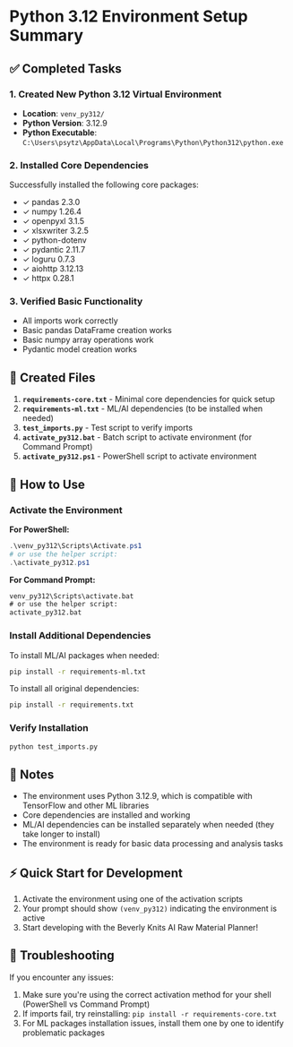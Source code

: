 # Python 3.12 Environment Setup Summary

## ✅ Completed Tasks

### 1. Created New Python 3.12 Virtual Environment
- **Location**: `venv_py312/`
- **Python Version**: 3.12.9
- **Python Executable**: `C:\Users\psytz\AppData\Local\Programs\Python\Python312\python.exe`

### 2. Installed Core Dependencies
Successfully installed the following core packages:
- ✓ pandas 2.3.0
- ✓ numpy 1.26.4
- ✓ openpyxl 3.1.5
- ✓ xlsxwriter 3.2.5
- ✓ python-dotenv
- ✓ pydantic 2.11.7
- ✓ loguru 0.7.3
- ✓ aiohttp 3.12.13
- ✓ httpx 0.28.1

### 3. Verified Basic Functionality
- All imports work correctly
- Basic pandas DataFrame creation works
- Basic numpy array operations work
- Pydantic model creation works

## 📁 Created Files

1. **`requirements-core.txt`** - Minimal core dependencies for quick setup
2. **`requirements-ml.txt`** - ML/AI dependencies (to be installed when needed)
3. **`test_imports.py`** - Test script to verify imports
4. **`activate_py312.bat`** - Batch script to activate environment (for Command Prompt)
5. **`activate_py312.ps1`** - PowerShell script to activate environment

## 🚀 How to Use

### Activate the Environment

**For PowerShell:**
```powershell
.\venv_py312\Scripts\Activate.ps1
# or use the helper script:
.\activate_py312.ps1
```

**For Command Prompt:**
```cmd
venv_py312\Scripts\activate.bat
# or use the helper script:
activate_py312.bat
```

### Install Additional Dependencies

To install ML/AI packages when needed:
```bash
pip install -r requirements-ml.txt
```

To install all original dependencies:
```bash
pip install -r requirements.txt
```

### Verify Installation
```bash
python test_imports.py
```

## 📝 Notes

- The environment uses Python 3.12.9, which is compatible with TensorFlow and other ML libraries
- Core dependencies are installed and working
- ML/AI dependencies can be installed separately when needed (they take longer to install)
- The environment is ready for basic data processing and analysis tasks

## ⚡ Quick Start for Development

1. Activate the environment using one of the activation scripts
2. Your prompt should show `(venv_py312)` indicating the environment is active
3. Start developing with the Beverly Knits AI Raw Material Planner!

## 🔧 Troubleshooting

If you encounter any issues:
1. Make sure you're using the correct activation method for your shell (PowerShell vs Command Prompt)
2. If imports fail, try reinstalling: `pip install -r requirements-core.txt`
3. For ML packages installation issues, install them one by one to identify problematic packages